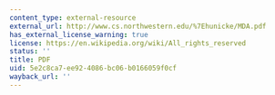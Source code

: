 ```yaml
---
content_type: external-resource
external_url: http://www.cs.northwestern.edu/%7Ehunicke/MDA.pdf
has_external_license_warning: true
license: https://en.wikipedia.org/wiki/All_rights_reserved
status: ''
title: PDF
uid: 5e2c8ca7-ee92-4086-bc06-b0166059f0cf
wayback_url: ''
---
```

